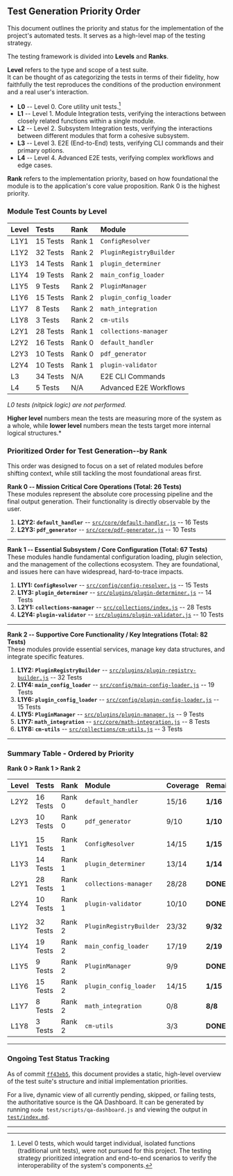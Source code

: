 ## Test Generation Priority Order

This document outlines the priority and status for the implementation of the project's automated tests. It serves as a high-level map of the testing strategy.

The testing framework is divided into **Levels** and **Ranks**.

**Level** refers to the type and scope of a test suite.\
It can be thought of as categorizing the tests in terms of their fidelity, how faithfully the test reproduces the conditions of the production environment and a real user's interaction.
  * **L0** -- Level 0. Core utility unit tests.[^1]
  * **L1** -- Level 1. Module Integration tests, verifying the interactions between closely related functions within a single module.
  * **L2** -- Level 2. Subsystem Integration tests, verifying the interactions between different modules that form a cohesive subsystem.
  * **L3** -- Level 3. E2E (End-to-End) tests, verifying CLI commands and their primary options.
  * **L4** -- Level 4. Advanced E2E tests, verifying complex workflows and edge cases.

**Rank** refers to the implementation priority, based on how foundational the module is to the application's core value proposition. Rank 0 is the highest priority.

### Module Test Counts by Level

| Level | Tests      | Rank       | Module                    |
| :---- | :--------- | :--------- | :------------------------ |
| L1Y1  |  15 Tests  |  Rank 1    | `ConfigResolver`          |
| L1Y2  |  32 Tests  |  Rank 2    | `PluginRegistryBuilder`   |
| L1Y3  |  14 Tests  |  Rank 1    | `plugin_determiner`       |
| L1Y4  |  19 Tests  |  Rank 2    | `main_config_loader`      |
| L1Y5  |   9 Tests  |  Rank 2    | `PluginManager`           |
| L1Y6  |  15 Tests  |  Rank 2    | `plugin_config_loader`    |
| L1Y7  |   8 Tests  |  Rank 2    | `math_integration`        |
| L1Y8  |   3 Tests  |  Rank 2    | `cm-utils`                |
| L2Y1  |  28 Tests  |  Rank 1    | `collections-manager`     |
| L2Y2  |  16 Tests  |  Rank 0    | `default_handler`         |
| L2Y3  |  10 Tests  |  Rank 0    | `pdf_generator`           |
| L2Y4  |  10 Tests  |  Rank 1    | `plugin-validator`        |
| L3    |  34 Tests  |  N/A       | E2E CLI Commands          |
| L4    |   5 Tests  |  N/A       | Advanced E2E Workflows    |

*L0 tests (nitpick logic) are not performed.*  

**Higher level** numbers mean the tests are measuring more of the system as a whole,
while **lower level** numbers mean the tests target more internal logical structures.*

### Prioritized Order for Test Generation--by Rank

This order was designed to focus on a set of related modules before shifting context, while still tackling the most foundational areas first.

**Rank 0 -- Mission Critical Core Operations (Total: 26 Tests)** \
These modules represent the absolute core processing pipeline and the final output generation. Their functionality is directly observable by the user.

1. **L2Y2: `default_handler`**
   -- [`src/core/default-handler.js`](../../../src/core/default-handler.js)
   -- 16 Tests
2. **L2Y3: `pdf_generator`**
   -- [`src/core/pdf-generator.js`](../../../src/core/pdf-generator.js)
   -- 10 Tests

---

**Rank 1 -- Essential Subsystem / Core Configuration (Total: 67 Tests)** \
These modules handle fundamental configuration loading, plugin selection, and the management of the collections ecosystem. They are foundational, and issues here can have widespread, hard-to-trace impacts.

1. **L1Y1: `ConfigResolver`** 
   -- [`src/config/config-resolver.js`](../../../src/config/config-resolver.js) 
   -- 15 Tests
2. **L1Y3: `plugin_determiner`** 
   -- [`src/plugins/plugin-determiner.js`](../../../src/plugins/plugin-determiner.js)
   -- 14 Tests
3. **L2Y1: `collections-manager`**
   -- [`src/collections/index.js`](../../../src/collections/index.js)
   -- 28 Tests
4. **L2Y4: `plugin-validator`**
   -- [`src/plugins/plugin-validator.js`](../../../src/plugins/plugin-validator.js)
   -- 10 Tests

---

**Rank 2 -- Supportive Core Functionality / Key Integrations (Total: 82 Tests)** \
These modules provide essential services, manage key data structures, and integrate specific features.

1. **L1Y2: `PluginRegistryBuilder`**
   -- [`src/plugins/plugin-registry-builder.js`](../../../src/plugins/plugin-registry-builder.js)
   -- 32 Tests
2. **L1Y4: `main_config_loader`**
   -- [`src/config/main-config-loader.js`](../../../src/config/main-config-loader.js)
   -- 19 Tests
3. **L1Y6: `plugin_config_loader`**
   -- [`src/config/plugin-config-loader.js`](../../../src/config/plugin-config-loader.js)
   -- 15 Tests
4. **L1Y5: `PluginManager`**
   -- [`src/plugins/plugin-manager.js`](../../../src/plugins/plugin-manager.js)
   -- 9 Tests
5. **L1Y7: `math_integration`**
   -- [`src/core/math-integration.js`](../../../src/core/math-integration.js)
   -- 8 Tests
6. **L1Y8: `cm-utils`**
   -- [`src/collections/cm-utils.js`](../../../src/collections/cm-utils.js)
   -- 3 Tests

---

### Summary Table - Ordered by Priority

**Rank 0 > Rank 1 > Rank 2**

| Level | Tests      | Rank       | Module                    | Coverage  | Remaining |
| :---- | :--------- | :--------- | :------------------------ | :-------- | :-------- |
| L2Y2  |  16 Tests  |  Rank 0    | `default_handler`         | 15/16     | **1/16** |
| L2Y3  |  10 Tests  |  Rank 0    | `pdf_generator`           | 9/10      | **1/10** |
|       |            |            |                           |           |
| L1Y1  |  15 Tests  |  Rank 1    | `ConfigResolver`          | 14/15     | **1/15** |
| L1Y3  |  14 Tests  |  Rank 1    | `plugin_determiner`       | 13/14     | **1/14** |
| L2Y1  |  28 Tests  |  Rank 1    | `collections-manager`     | 28/28     | **DONE** |
| L2Y4  |  10 Tests  |  Rank 1    | `plugin-validator`        | 10/10     | **DONE** |
|       |            |            |                           |           |
| L1Y2  |  32 Tests  |  Rank 2    | `PluginRegistryBuilder`   | 23/32     | **9/32** |
| L1Y4  |  19 Tests  |  Rank 2    | `main_config_loader`      | 17/19     | **2/19** |
| L1Y5  |   9 Tests  |  Rank 2    | `PluginManager`           | 9/9       | **DONE** |
| L1Y6  |  15 Tests  |  Rank 2    | `plugin_config_loader`    | 14/15     | **1/15** |
| L1Y7  |   8 Tests  |  Rank 2    | `math_integration`        | 0/8       | **8/8** |
| L1Y8  |   3 Tests  |  Rank 2    | `cm-utils`                | 3/3       | **DONE** |

---

### Ongoing Test Status Tracking

As of commit [`ff43eb5`](https://github.com/brege/md-to-pdf/commit/ff43eb5), this document provides a static, high-level overview of the test suite's structure and initial implementation priorities.

For a live, dynamic view of all currently pending, skipped, or failing tests, the authoritative source is the QA Dashboard. It can be generated by running `node test/scripts/qa-dashboard.js` and viewing the output in [`test/index.md`](../index.md).

---
[^1]: Level 0 tests, which would target individual, isolated functions (traditional unit tests), were not pursued for this project. The testing strategy prioritized integration and end-to-end scenarios to verify the interoperability of the system's components.
